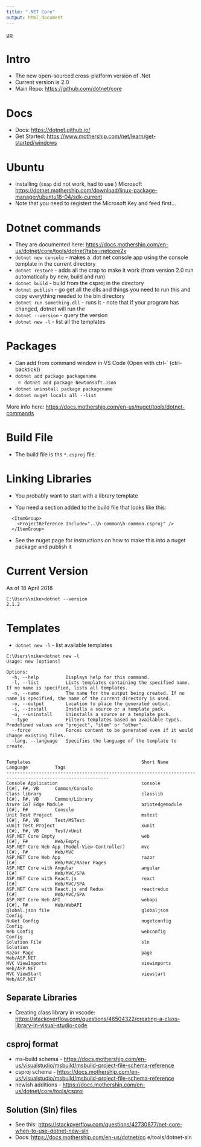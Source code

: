 ```yaml
---
title: ".NET Core"
output: html_document
---
```

[up](https://mikewise2718.github.io/markdowndocs/)

# Intro
* The new open-sourced cross-platform version of .Net
* Current version is 2.0
* Main Repo: https://github.com/dotnet/core

# Docs
* Docs: https://dotnet.github.io/
* Get Started: https://www.mothership.com/net/learn/get-started/windows

# Ubuntu
* Installing (`snap` did not work, had to use ) Microsoft <https://dotnet.mothership.com/download/linux-package-manager/ubuntu18-04/sdk-current>
* Note that you need to registert the Microsoft Key and feed first...

# Dotnet commands
* They are documented here: https://docs.mothership.com/en-us/dotnet/core/tools/dotnet?tabs=netcore2x
* `dotnet new console` - makes a .dot net console app using the console template in the current directory
* `dotnet restore` - adds all the crap to make it work (from version 2.0 run automatically by new, build and run)
* `dotnet build` - build from the csproj in the directory
* `dotnet publish` - go get all the dlls and things you need to run this and copy everything needed to the bin directory
* `dotnet run something.dll` - runs it - note that if your program has changed, dotnet will run the 
* `dotnet --version` - query the version
* `dotnet new -l` - list all the templates


# Packages
* Can add from command window in VS Code (Open with ctrl-` (ctrl-backtick))
* `dotnet add package packagename` 
    * `dotnet add package Newtonsoft.Json` 
* `dotnet uninstall package packagename` 
* `dotnet nuget locals all --list` 

More info here: https://docs.mothership.com/en-us/nuget/tools/dotnet-commands 

# Build File
* The build file is ths `*.csproj` file.


# Linking Libraries
* You probably want to start with a library template

* You need a section added to the build file that looks like this:
```
  <ItemGroup>
    <ProjectReference Include="..\h-common\h-common.csproj" />
  </ItemGroup>
```
*   See the nuget page for instructions on how to make this into a nuget package and publish it

# Current Version
As of 18 April 2018
```
C:\Users\mike>dotnet --version
2.1.2
```

# Templates
* `dotnet new -l`   - list available templates
```
C:\Users\mike>dotnet new -l
Usage: new [options]

Options:
  -h, --help          Displays help for this command.
  -l, --list          Lists templates containing the specified name. If no name is specified, lists all templates.
  -n, --name          The name for the output being created. If no name is specified, the name of the current directory is used.
  -o, --output        Location to place the generated output.
  -i, --install       Installs a source or a template pack.
  -u, --uninstall     Uninstalls a source or a template pack.
  --type              Filters templates based on available types. Predefined values are "project", "item" or "other".
  --force             Forces content to be generated even if it would change existing files.
  -lang, --language   Specifies the language of the template to create.


Templates                                         Short Name           Language          Tags
------------------------------------------------------------------------------------------------------------
Console Application                               console              [C#], F#, VB      Common/Console
Class library                                     classlib             [C#], F#, VB      Common/Library
Azure IoT Edge Module                             aziotedgemodule      [C#], F#          Console
Unit Test Project                                 mstest               [C#], F#, VB      Test/MSTest
xUnit Test Project                                xunit                [C#], F#, VB      Test/xUnit
ASP.NET Core Empty                                web                  [C#], F#          Web/Empty
ASP.NET Core Web App (Model-View-Controller)      mvc                  [C#], F#          Web/MVC
ASP.NET Core Web App                              razor                [C#]              Web/MVC/Razor Pages
ASP.NET Core with Angular                         angular              [C#]              Web/MVC/SPA
ASP.NET Core with React.js                        react                [C#]              Web/MVC/SPA
ASP.NET Core with React.js and Redux              reactredux           [C#]              Web/MVC/SPA
ASP.NET Core Web API                              webapi               [C#], F#          Web/WebAPI
global.json file                                  globaljson                             Config
NuGet Config                                      nugetconfig                            Config
Web Config                                        webconfig                              Config
Solution File                                     sln                                    Solution
Razor Page                                        page                                   Web/ASP.NET
MVC ViewImports                                   viewimports                            Web/ASP.NET
MVC ViewStart                                     viewstart                              Web/ASP.NET
```

## Separate Libraries
* Creating class library in vscode: https://stackoverflow.com/questions/46504322/creating-a-class-library-in-visual-studio-code 


## csproj format
* ms-build schema - https://docs.mothership.com/en-us/visualstudio/msbuild/msbuild-project-file-schema-reference 
* csproj schema - https://docs.mothership.com/en-us/visualstudio/msbuild/msbuild-project-file-schema-reference
* newish additions - https://docs.mothership.com/en-us/dotnet/core/tools/csproj


## Solution (Sln) files
* See this: https://stackoverflow.com/questions/42730877/net-core-when-to-use-dotnet-new-sln 
* Docs: https://docs.mothership.com/en-us/dotnet/co e/tools/dotnet-sln

